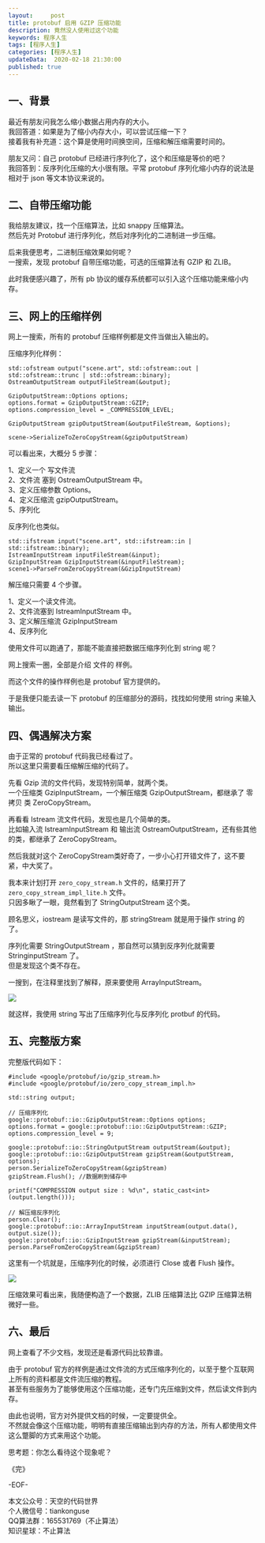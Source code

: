 ```yaml
---   
layout:     post  
title: protobuf 启用 GZIP 压缩功能  
description: 竟然没人使用过这个功能  
keywords: 程序人生  
tags: [程序人生]    
categories: [程序人生]  
updateData:  2020-02-18 21:30:00  
published: true  
---  
```



## 一、背景  

最近有朋友问我怎么缩小数据占用内存的大小。  
我回答道：如果是为了缩小内存大小，可以尝试压缩一下？  
接着我有补充道：这个算是使用时间换空间，压缩和解压缩需要时间的。  


朋友又问：自己 protobuf 已经进行序列化了，这个和压缩是等价的吧？  
我回答到：反序列化压缩的大小很有限。平常 protobuf  序列化缩小内存的说法是相对于 json 等文本协议来说的。  


## 二、自带压缩功能  


我给朋友建议，找一个压缩算法，比如  snappy 压缩算法。  
然后先对 Protobuf 进行序列化，然后对序列化的二进制进一步压缩。  


后来我便思考，二进制压缩效果如何呢？  
一搜索，发现 protobuf 自带压缩功能，可选的压缩算法有 GZIP 和 ZLIB。  


此时我便感兴趣了，所有 pb 协议的缓存系统都可以引入这个压缩功能来缩小内存。  


## 三、网上的压缩样例  


网上一搜索，所有的 protobuf 压缩样例都是文件当做出入输出的。  


压缩序列化样例：  


```
std::ofstream output("scene.art", std::ofstream::out | std::ofstream::trunc | std::ofstream::binary);
OstreamOutputStream outputFileStream(&output);

GzipOutputStream::Options options;
options.format = GzipOutputStream::GZIP;
options.compression_level = _COMPRESSION_LEVEL;

GzipOutputStream gzipOutputStream(&outputFileStream, &options);

scene->SerializeToZeroCopyStream(&gzipOutputStream)
```


可以看出来，大概分 5 步骤：  


1、定义一个 写文件流  
2、文件流 塞到 OstreamOutputStream 中。  
3、定义压缩参数 Options。  
4、定义压缩流 gzipOutputStream。  
5、序列化  


反序列化也类似。  


```
std::ifstream input("scene.art", std::ifstream::in | std::ifstream::binary);
IstreamInputStream inputFileStream(&input);
GzipInputStream GzipInputStream(&inputFileStream);
scene1->ParseFromZeroCopyStream(&GzipInputStream)
```


解压缩只需要 4 个步骤。  


1、定义一个读文件流。  
2、文件流塞到 IstreamInputStream 中。  
3、定义解压缩流 GzipInputStream  
4、反序列化  


使用文件可以跑通了，那能不能直接把数据压缩序列化到 string  呢？  


网上搜索一圈，全部是介绍 文件的 样例。  


而这个文件的操作样例也是 protobuf 官方提供的。  


于是我便只能去读一下 protobuf 的压缩部分的源码，找找如何使用 string 来输入输出。  


## 四、偶遇解决方案  


由于正常的 protobuf 代码我已经看过了。  
所以这里只需要看压缩解压缩的代码了。  


先看 Gzip 流的文件代码，发现特别简单，就两个类。  
一个压缩类 GzipInputStream，一个解压缩类 GzipOutputStream，都继承了 零拷贝 类 ZeroCopyStream。  


再看看 Istream 流文件代码，发现也是几个简单的类。   
比如输入流 IstreamInputStream 和 输出流 OstreamOutputStream，还有些其他的类，都继承了 ZeroCopyStream。  


然后我就对这个 ZeroCopyStream类好奇了，一步小心打开错文件了，这不要紧，中大奖了。  


我本来计划打开 `zero_copy_stream.h` 文件的，结果打开了 `zero_copy_stream_impl_lite.h` 文件。  
只因多瞅了一眼，竟然看到了  StringOutputStream 这个类。  


顾名思义，iostream 是读写文件的，那 stringStream 就是用于操作 string 的了。  


序列化需要 StringOutputStream  ，那自然可以猜到反序列化就需要 StringinputStream  了。  
但是发现这个类不存在。  


一搜到，在注释里找到了解释，原来要使用 ArrayInputStream。  


![](http://res2020.tiankonguse.com/images/2020/09/18/001.png)


就这样，我使用 string 写出了压缩序列化与反序列化 protbuf 的代码。  



## 五、完整版方案


完整版代码如下：  


```
#include <google/protobuf/io/gzip_stream.h>
#include <google/protobuf/io/zero_copy_stream_impl.h>

std::string output;

// 压缩序列化
google::protobuf::io::GzipOutputStream::Options options;
options.format = google::protobuf::io::GzipOutputStream::GZIP;
options.compression_level = 9;

google::protobuf::io::StringOutputStream outputStream(&output);
google::protobuf::io::GzipOutputStream gzipStream(&outputStream, options);
person.SerializeToZeroCopyStream(&gzipStream)
gzipStream.Flush(); //数据刷到储存中

printf("COMPRESSION output size : %d\n", static_cast<int>(output.length()));

// 解压缩反序列化
person.Clear();
google::protobuf::io::ArrayInputStream inputStream(output.data(), output.size());
google::protobuf::io::GzipInputStream gzipStream(&inputStream);
person.ParseFromZeroCopyStream(&gzipStream)
```


这里有一个坑就是，压缩序列化的时候，必须进行 Close 或者 Flush 操作。  


![](http://res2020.tiankonguse.com/images/2020/09/18/002.png)


压缩效果可看出来，我随便构造了一个数据，ZLIB 压缩算法比 GZIP 压缩算法稍微好一些。  


## 六、最后  


网上查看了不少文档，发现还是看源代码比较靠谱。  


由于 protobuf 官方的样例是通过文件流的方式压缩序列化的，以至于整个互联网上所有的资料都是文件流压缩的教程。  
甚至有些服务为了能够使用这个压缩功能，还专门先压缩到文件，然后读文件到内存。  


由此也说明，官方对外提供文档的时候，一定要提供全。  
不然就会像这个压缩功能，明明有直接压缩输出到内存的方法，所有人都使用文件这么蹩脚的方式来用这个功能。  


思考题：你怎么看待这个现象呢？  


《完》  


-EOF-  



本文公众号：天空的代码世界  
个人微信号：tiankonguse  
QQ算法群：165531769（不止算法）  
知识星球：不止算法  

